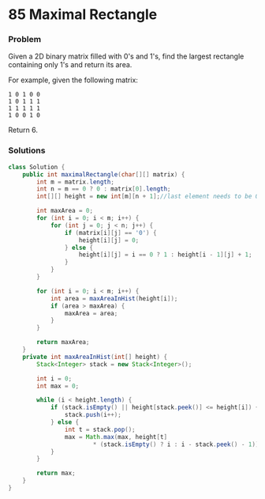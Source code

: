 # 85 Maximal Rectangle

### Problem

Given a 2D binary matrix filled with 0's and 1's, find the largest rectangle containing only 1's and return its area.

For example, given the following matrix:
```
1 0 1 0 0
1 0 1 1 1
1 1 1 1 1
1 0 0 1 0
```
Return 6.

### Solutions

```java
class Solution {
    public int maximalRectangle(char[][] matrix) {
        int m = matrix.length;
        int n = m == 0 ? 0 : matrix[0].length;
        int[][] height = new int[m][n + 1];//last element needs to be 0 

        int maxArea = 0;
        for (int i = 0; i < m; i++) {
            for (int j = 0; j < n; j++) {
                if (matrix[i][j] == '0') {
                    height[i][j] = 0;
                } else {
                    height[i][j] = i == 0 ? 1 : height[i - 1][j] + 1;
                }
            }
        }

        for (int i = 0; i < m; i++) {
            int area = maxAreaInHist(height[i]);
            if (area > maxArea) {
                maxArea = area;
            }
        }

        return maxArea;
    }
    private int maxAreaInHist(int[] height) {
        Stack<Integer> stack = new Stack<Integer>();

        int i = 0;
        int max = 0;

        while (i < height.length) {
            if (stack.isEmpty() || height[stack.peek()] <= height[i]) {
                stack.push(i++);
            } else {
                int t = stack.pop();
                max = Math.max(max, height[t]
                        * (stack.isEmpty() ? i : i - stack.peek() - 1));
            }
        }

        return max;
    }
}
```